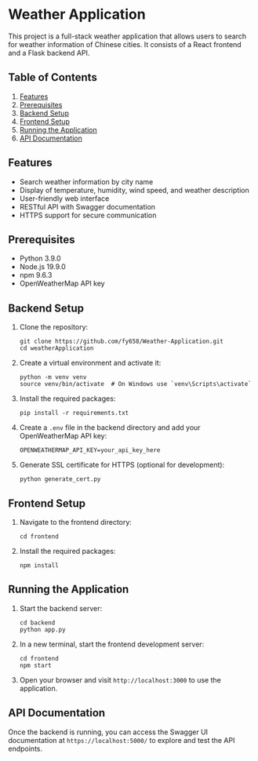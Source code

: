 # Weather Application

This project is a full-stack weather application that allows users to search for weather information of Chinese cities. 
It consists of a React frontend and a Flask backend API.

## Table of Contents

1. [Features](#features)
2. [Prerequisites](#prerequisites)
3. [Backend Setup](#backend-setup)
4. [Frontend Setup](#frontend-setup)
5. [Running the Application](#running-the-application)
6. [API Documentation](#api-documentation)

## Features

- Search weather information by city name
- Display of temperature, humidity, wind speed, and weather description
- User-friendly web interface
- RESTful API with Swagger documentation
- HTTPS support for secure communication

## Prerequisites

- Python 3.9.0
- Node.js 19.9.0
- npm 9.6.3
- OpenWeatherMap API key

## Backend Setup

1. Clone the repository:
   ```
   git clone https://github.com/fy658/Weather-Application.git
   cd weatherApplication
   ```

2. Create a virtual environment and activate it:
   ```
   python -m venv venv
   source venv/bin/activate  # On Windows use `venv\Scripts\activate`
   ```

3. Install the required packages:
   ```
   pip install -r requirements.txt
   ```

4. Create a `.env` file in the backend directory and add your OpenWeatherMap API key:
   ```
   OPENWEATHERMAP_API_KEY=your_api_key_here
   ```

5. Generate SSL certificate for HTTPS (optional for development):
   ```
   python generate_cert.py
   ```

## Frontend Setup

1. Navigate to the frontend directory:
   ```
   cd frontend
   ```

2. Install the required packages:
   ```
   npm install
   ```



## Running the Application

1. Start the backend server:
   ```
   cd backend
   python app.py
   ```

2. In a new terminal, start the frontend development server:
   ```
   cd frontend
   npm start
   ```

3. Open your browser and visit `http://localhost:3000` to use the application.

## API Documentation

Once the backend is running, you can access the Swagger UI documentation at `https://localhost:5000/` to explore and test the API endpoints.

